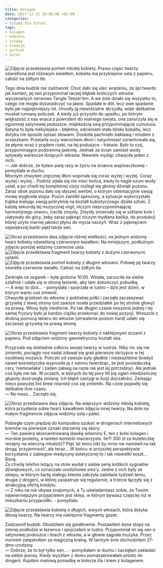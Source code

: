 ```yaml
---
title: Kolagen
date: 2017-12-31 18:08:00 +01:00
categories:
- Sztuka dla Sztuki
tags:
- kolagen
- kobieta
- sztuka
- kreacja
- portret
- kolaż
---
```


![Zdjęcie przedstawia portret młodej kobiety. Prawa część twarzy oświetlona jest różowym światłem, kobieta ma przyklejone usta z papieru, całość na żółtym tle.](https://assets1.ello.co/uploads/asset/attachment/6824416/ello-optimized-7218aa5a.jpg)

Tego dnia budzik nie zadzwonił. Choć dało się ulec wrażeniu, że śpi twardo jak kamień, jej sen przypominał raczej kłębek króliczych włosów wyczesanych nerwowo Tangle Teezer’em. A we śnie działo się wszystko to, czego nie mogła doświadczyć na jawie. Spadała w dół, lecz owe spadanie było jak najpiękniejszy lot. Unosiły ją niewidzialne skrzydła, wiatr delikatnie muskał rumiany policzek. A kiedy już przyszło do upadku, po którym większość z nas wraca z powrotem do realnego świata, ona zanurzyła się w ogromnej satynowej poduszce, miękkością swą przypominającej cumulusa. Satyna to była niebylejaka – błękitna, odcieniem stała blisko kobaltu, lecz dotyku nie sposób opisać słowami. Dookoła pachniało baklawą i miodem z orzeszkami.
Przetarła oczy wierzchem dłoni i natychmiast zorientowała się, że płynie wraz z prądem rzeki, na tej poduszce - tratwie. Było to coś, przypominające podziemną jaskinię. Jednak ze ścian zamiast wody spływały warkocze lśniących włosów. Niewiele myśląc chwyciła jeden z nich.<br/>
&mdash; Jak dobrze, że byłam parę razy w życiu na ściance wspinaczkowej – pomyślała w duchu.<br/>
Mocnym chwytem zręcznej dłoni wspinała się coraz wyżej i wyżej. Coraz wyżej i wyżej… Podróż zdała się nie mieć końca, kiedy to nagle szum wody ustał, a po chwili tej kompletnej ciszy rozległ się głośny dźwięk puzonu. Zaraz obok puzonu dało się słyszeć werbel, o którym ostentacyjnie swoją mowę wygłosiła stopa. Puzon zamilkł speszony, a sytuacje wykorzystała trąbka malując swoją polirytmię na kształt kubistycznego dzieła sztuki. Z każdą sekundą tej muzycznej orgii, niczym nieprzypominającej harmonijnego utworu, traciła zmysły. Zmysły zmieniały się w szklane kule i ulatywały do góry, żeby zaraz pęknąć niczym mydlana bańka, do produkcji której użyto marnej jakości płynu do mycia naczyń. Wraz z pęknięciem największej bańki pękł także sen.

![Obraz przedstawia dwa zdjęcia różnej wielkości, na jednym widzimy twarz kobiety oświetloną czerwonym światłem. Na mniejszym, podłużnym zdjęciu poniżej widzimy czerwone usta.](https://assets1.ello.co/uploads/asset/attachment/6824418/ello-optimized-4a08c53a.jpg)
![Zdjęcie przedstawia fragment twarzy kobiety z dużymi czerwonymi ustami.](https://assets2.ello.co/uploads/asset/attachment/6824419/ello-optimized-c9772241.jpg)
![Zdjęcie przedstawia portret kobiety z długimi włosami. Połowę jej twarzy oświetla czerwone światło. Całość na żółtym tle.](https://assets0.ello.co/uploads/asset/attachment/6824421/ello-optimized-d65abc91.jpg)

Zerknęła na zegarek – była godzina 10:00. Wstała, zarzuciła na siebie szlafrok i udała się w stronę łazienki, aby tam dokończyć pobudkę.<br/>
&mdash; A więc to dziś… - pomyślała i spojrzała w lustro – dziś jest dzień, w którym warto coś zmienić.<br/>
Chwyciła grzebień do włosów z pobliskiej półki i zaczęła zaczesywać grzywkę z lewej strony (od zawsze nosiła przedziałek po tej stronie głowy) na prawą. Włosy były niesforne. Po tak długim czasie noszenia jednej i tej samej fryzury było je bardzo ciężko przekonać do nowej pozycji. Wreszcie z drobną pomocą lakieru do włosów (utrwalenie poziom hard) udało się zaczesać grzywkę na prawą stronę.

![Obraz przedstawia fragment twarzy kobiety z naklejonymi oczami z papieru. Pod zdjęciem widzimy geometryczny kształt oka.](https://assets1.ello.co/uploads/asset/attachment/6824422/ello-optimized-e467d529.jpg)

Przyjrzała się dokładnie odbiciu swojej twarzy w lustrze. Niby nic się nie zmieniło, pociągły nos nadal zdawał się grać pierwsze skrzypce w tej osobliwej mozaice. Policzki od zawsze były gładkie i nieskazitelne (kiedyś nawet kosmetyczka wyprosiła ją z salonu twierdząc, że jest posiadaczką cery ‘niemowlaka’ i żaden zabieg na razie nie jest jej potrzebny). Ale jednak coś było nie tak. W oczach, w których do tej pory tlił się ogień młodzieńczej głupoty dostrzegła zmianę. Ich błękit zastygł w iluzji dojrzałości. Zerkając nieco powyżej linii brew również coś się zmieniło. Na czole pojawiły się delikatne linie czasu.<br/>
&mdash; No masz… Zaczęło się.<br/>

![Obraz przedstawia dwa zdjęcia. Na większym widzimy młodą kobietę, która przysłania sobie twarz kawałkiem zdjęcia innej twarzy. Na dole na małym fragmencie zdjęcia widzimy usta
i palec.](https://assets0.ello.co/uploads/asset/attachment/6824425/ello-optimized-7f549682.jpg)

Pobiegła czym prędzej do komputera szukać w drogeriach internetowych kremów na pierwsze oznaki starzenia się skóry.<br/>
&mdash; Ten zawiera skoncentrowaną dawkę witaminy E, ten z kolei kolagen i morskie proteiny, a tamten komórki macierzyste. Ile?! 300 zł za buteleczkę recepty na wieczną młodość? Pięć lat temu nikt by mnie nie namówił na tak drogą ‘przyjemność’, ale teraz... W końcu w przyszłej perspektywie korzystania z zabiegów medycyny estetycznej to i tak niewielki koszt… Biorę.<br/>
Za chwilę telefon leżący na stole wydał z siebie serię krótkich sygnałów dźwiękowych, co oznaczało urodzinowe sms’y. Jedne z nich były ze sklepu, w którym kartę stałego klienta założyła zaledwie tydzień temu, drugie z drogerii, w której zaopatruje się regularnie, a trzecie łączyły się z atrakcyjną ofertą kredytu.<br/>
&mdash; Z roku na rok ubywa znajomych, a Ty uświadamiasz sobie, że Twoim najwierniejszym przyjacielem jest sklep, w którym bywasz częściej niż w mieszkaniu przyjaciółki. - pomyślała.<br/>

![Zdjęcie przedstawia kobietę o długich, siwych włosach, która dotyka dłonią twarzy. Na twarzy ma naklejone fragmenty gazet.](https://assets0.ello.co/uploads/asset/attachment/6824426/ello-optimized-e01328c7.jpg)

Zadzwonił budzik. Obudziłam się gwałtownie. Postawiłam bose stopy na zimnej podłodze w łazience i spojrzałam w lustro. Przypomniał mi się sen o satynowej poduszce i linach z włosów, a w głowie zagrała muzyka. Przez moment zatęskniłam za magiczną krainą. W tamtym śnie obchodziłam 27-dme urodziny.<br/>
&mdash; Dobrze, że to był tylko sen… - pomyślałam w duchu i zaczęłam zakładać na siebie jeansy. Kiedy wyszłam z domu pomaszerowałam prosto do drogerii. Kupiłam matową pomadkę w kolorze lila i krem z kolagenem.<br/>